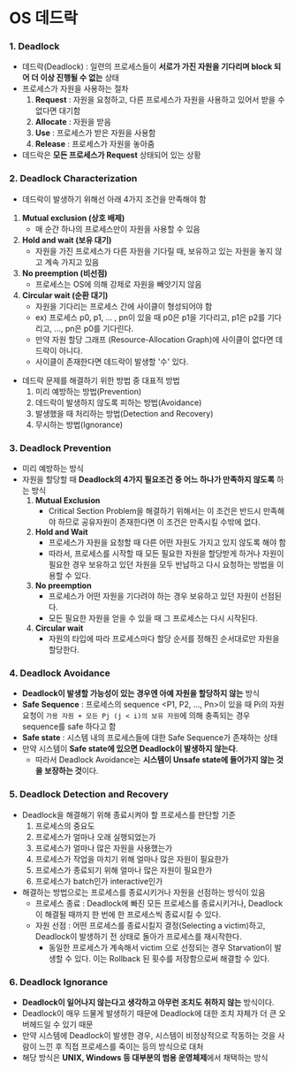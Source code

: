 # OS 데드락
### 1. Deadlock
* 데드락(Deadlock) : 일련의 프로세스들이 **서로가 가진 자원을 기다리며 block 되어 더 이상 진행될 수 없는** 상태
* 프로세스가 자원을 사용하는 절차
    1. **Request** : 자원을 요청하고, 다른 프로세스가 자원을 사용하고 있어서 받을 수 없다면 대기함
    2. **Allocate** : 자원을 받음
    3. **Use** : 프로세스가 받은 자원을 사용함
    4. **Release** : 프로세스가 자원을 놓아줌
* 데드락은 **모든 프로세스가 Request** 상태되어 있는 상황
### 2. Deadlock Characterization
* 데드락이 발생하기 위해선 아래 4가지 조건을 만족해야 함
1. **Mutual exclusion (상호 배제)**
    * 매 순간 하나의 프로세스만이 자원을 사용할 수 있음
2. **Hold and wait (보유 대기)**
    * 자원을 가진 프로세스가 다른 자원을 기다릴 때, 보유하고 있는 자원을 놓지 않고 계속 가지고 있음
3. **No preemption (비선점)**
    * 프로세스는 OS에 의해 강제로 자원을 빼앗기지 않음
4. **Circular wait (순환 대기)**
    * 자원을 기다리는 프로세스 간에 사이클이 형성되어야 함
    * ex) 프로세스 p0, p1, ... , pn이 있을 때 p0은 p1을 기다리고, p1은 p2를 기다리고, ..., pn은 p0를 기다린다.
    * 만약 자원 할당 그래프 (Resource-Allocation Graph)에 사이클이 없다면 데드락이 아니다.
    * 사이클이 존재한다면 데드락이 발생할 '수' 있다.
* 데드락 문제를 해결하기 위한 방법 중 대표적 방법 
  1. 미리 예방하는 방법(Prevention) 
  2. 데드락이 발생하지 않도록 피하는 방법(Avoidance) 
  3. 발생했을 때 처리하는 방법(Detection and Recovery) 
  4. 무시하는 방법(Ignorance)
### 3. Deadlock Prevention
* 미리 예방하는 방식
* 자원을 할당할 때 **Deadlock의 4가지 필요조건 중 어느 하나가 만족하지 않도록** 하는 방식
    1. **Mutual Exclusion**
        * Critical Section Problem을 해결하기 위해서는 이 조건은 반드시 만족해야 하므로 공유자원이 존재한다면 이 조건은 만족시킬 수밖에 없다. 
    2. **Hold and Wait**
        * 프로세스가 자원을 요청할 때 다른 어떤 자원도 가지고 있지 않도록 해야 함
        * 따라서, 프로세스를 시작할 때 모든 필요한 자원을 할당받게 하거나 자원이 필요한 경우 보유하고 있던 자원을 모두 반납하고 다시 요청하는 방법을 이용할 수 있다.
    3. **No preemption**
        * 프로세스가 어떤 자원을 기다려야 하는 경우 보유하고 있던 자원이 선점된다.
        * 모든 필요한 자원을 얻을 수 있을 때 그 프로세스는 다시 시작된다.
    4. **Circular wait**
        * 자원의 타입에 따라 프로세스마다 할당 순서를 정해진 순서대로만 자원을 할당한다.
### 4. Deadlock Avoidance
* **Deadlock이 발생할 가능성이 있는 경우엔 아예 자원을 할당하지 않는** 방식
* **Safe Sequence** : 프로세스의 sequence <P1, P2, ..., Pn>이 있을 때 Pi의 자원 요청이 `가용 자원 + 모든 Pj (j < i)의 보유 자원`에 의해 충족되는 경우 sequence를 safe 하다고 함
* **Safe state** : 시스템 내의 프로세스들에 대한 Safe Sequence가 존재하는 상태
* 만약 시스템이 **Safe state에 있으면 Deadlock이 발생하지 않는다**.
  * 따라서 Deadlock Avoidance는 **시스템이 Unsafe state에 들어가지 않는 것을 보장하는 것**이다.
### 5. Deadlock Detection and Recovery
* Deadlock을 해결해기 위해 종료시켜야 할 프로세스를 판단할 기준
    1. 프로세스의 중요도
    2. 프로세스가 얼마나 오래 실행되었는가
    3. 프로세스가 얼마나 많은 자원을 사용했는가
    4. 프로세스가 작업을 마치기 위해 얼마나 많은 자원이 필요한가
    5. 프로세스가 종료되기 위해 얼마나 많은 자원이 필요한가
    6. 프로세스가 batch인가 interactive인가
* 해결하는 방법으로는 프로세스를 종료시키거나 자원을 선점하는 방식이 있음
  * 프로세스 종료 : Deadlock에 빠진 모든 프로세스를 종료시키거나, Deadlock이 해결될 때까지 한 번에 한 프로세스씩 종료시킬 수 있다.
  * 자원 선점 : 어떤 프로세스를 종료시킬지 결정(Selecting a victim)하고, Deadlock이 발생하기 전 상태로 돌아가 프로세스를 재시작한다.
    * 동일한 프로세스가 계속해서 victim 으로 선정되는 경우 Starvation이 발생할 수 있다. 이는 Rollback 된 횟수를 저장함으로써 해결할 수 있다.
### 6. Deadlock Ignorance
* **Deadlock이 일어나지 않는다고 생각하고 아무런 조치도 취하지 않는** 방식이다.
* Deadlock이 매우 드물게 발생하기 때문에 Deadlock에 대한 조치 자체가 더 큰 오버헤드일 수 있기 때문
* 만약 시스템에 Deadlock이 발생한 경우, 시스템이 비정상적으로 작동하는 것을 사람이 느낀 후 직접 프로세스를 죽이는 등의 방식으로 대처
* 해당 방식은 **UNIX, Windows 등 대부분의 범용 운영체제**에서 채택하는 방식
